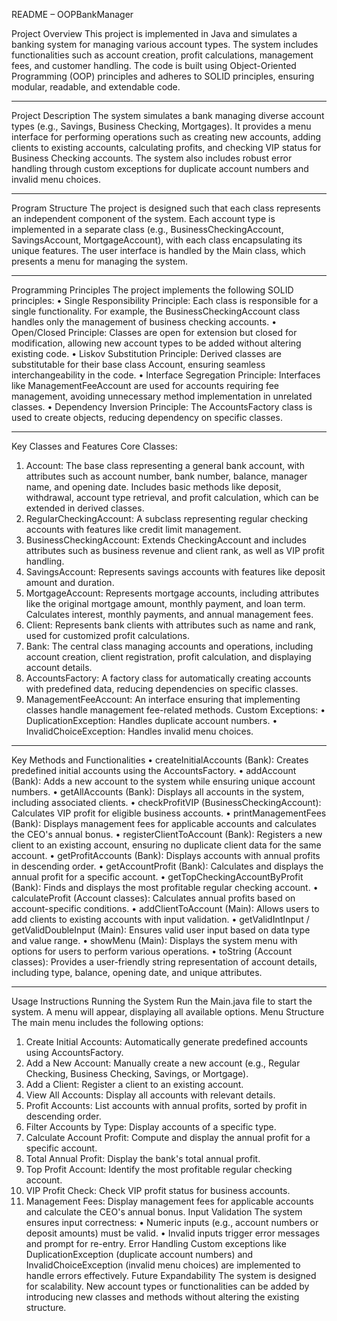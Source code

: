 README – OOPBankManager

Project Overview
This project is implemented in Java and simulates a banking system for managing various account types. The system includes functionalities such as account creation, profit calculations, management fees, and customer handling. The code is built using Object-Oriented Programming (OOP) principles and adheres to SOLID principles, ensuring modular, readable, and extendable code.
________________________________________
Project Description
The system simulates a bank managing diverse account types (e.g., Savings, Business Checking, Mortgages). It provides a menu interface for performing operations such as creating new accounts, adding clients to existing accounts, calculating profits, and checking VIP status for Business Checking accounts. The system also includes robust error handling through custom exceptions for duplicate account numbers and invalid menu choices.
________________________________________
Program Structure
The project is designed such that each class represents an independent component of the system. Each account type is implemented in a separate class (e.g., BusinessCheckingAccount, SavingsAccount, MortgageAccount), with each class encapsulating its unique features. The user interface is handled by the Main class, which presents a menu for managing the system.
________________________________________
Programming Principles
The project implements the following SOLID principles:
•	Single Responsibility Principle: Each class is responsible for a single functionality. For example, the BusinessCheckingAccount class handles only the management of business checking accounts.
•	Open/Closed Principle: Classes are open for extension but closed for modification, allowing new account types to be added without altering existing code.
•	Liskov Substitution Principle: Derived classes are substitutable for their base class Account, ensuring seamless interchangeability in the code.
•	Interface Segregation Principle: Interfaces like ManagementFeeAccount are used for accounts requiring fee management, avoiding unnecessary method implementation in unrelated classes.
•	Dependency Inversion Principle: The AccountsFactory class is used to create objects, reducing dependency on specific classes.
________________________________________
Key Classes and Features
Core Classes:
1.	Account: The base class representing a general bank account, with attributes such as account number, bank number, balance, manager name, and opening date. Includes basic methods like deposit, withdrawal, account type retrieval, and profit calculation, which can be extended in derived classes.
2.	RegularCheckingAccount: A subclass representing regular checking accounts with features like credit limit management.
3.	BusinessCheckingAccount: Extends CheckingAccount and includes attributes such as business revenue and client rank, as well as VIP profit handling.
4.	SavingsAccount: Represents savings accounts with features like deposit amount and duration.
5.	MortgageAccount: Represents mortgage accounts, including attributes like the original mortgage amount, monthly payment, and loan term. Calculates interest, monthly payments, and annual management fees.
6.	Client: Represents bank clients with attributes such as name and rank, used for customized profit calculations.
7.	Bank: The central class managing accounts and operations, including account creation, client registration, profit calculation, and displaying account details.
8.	AccountsFactory: A factory class for automatically creating accounts with predefined data, reducing dependencies on specific classes.
9.	ManagementFeeAccount: An interface ensuring that implementing classes handle management fee-related methods.
Custom Exceptions:
•	DuplicationException: Handles duplicate account numbers.
•	InvalidChoiceException: Handles invalid menu choices.
________________________________________
Key Methods and Functionalities
•	createInitialAccounts (Bank): Creates predefined initial accounts using the AccountsFactory.
•	addAccount (Bank): Adds a new account to the system while ensuring unique account numbers.
•	getAllAccounts (Bank): Displays all accounts in the system, including associated clients.
•	checkProfitVIP (BusinessCheckingAccount): Calculates VIP profit for eligible business accounts.
•	printManagementFees (Bank): Displays management fees for applicable accounts and calculates the CEO's annual bonus.
•	registerClientToAccount (Bank): Registers a new client to an existing account, ensuring no duplicate client data for the same account.
•	getProfitAccounts (Bank): Displays accounts with annual profits in descending order.
•	getAccountProfit (Bank): Calculates and displays the annual profit for a specific account.
•	getTopCheckingAccountByProfit (Bank): Finds and displays the most profitable regular checking account.
•	calculateProfit (Account classes): Calculates annual profits based on account-specific conditions.
•	addClientToAccount (Main): Allows users to add clients to existing accounts with input validation.
•	getValidIntInput / getValidDoubleInput (Main): Ensures valid user input based on data type and value range.
•	showMenu (Main): Displays the system menu with options for users to perform various operations.
•	toString (Account classes): Provides a user-friendly string representation of account details, including type, balance, opening date, and unique attributes.
________________________________________
Usage Instructions
Running the System
Run the Main.java file to start the system. A menu will appear, displaying all available options.
Menu Structure
The main menu includes the following options:
1.	Create Initial Accounts: Automatically generate predefined accounts using AccountsFactory.
2.	Add a New Account: Manually create a new account (e.g., Regular Checking, Business Checking, Savings, or Mortgage).
3.	Add a Client: Register a client to an existing account.
4.	View All Accounts: Display all accounts with relevant details.
5.	Profit Accounts: List accounts with annual profits, sorted by profit in descending order.
6.	Filter Accounts by Type: Display accounts of a specific type.
7.	Calculate Account Profit: Compute and display the annual profit for a specific account.
8.	Total Annual Profit: Display the bank's total annual profit.
9.	Top Profit Account: Identify the most profitable regular checking account.
10.	VIP Profit Check: Check VIP profit status for business accounts.
11.	Management Fees: Display management fees for applicable accounts and calculate the CEO's annual bonus.
Input Validation
The system ensures input correctness:
•	Numeric inputs (e.g., account numbers or deposit amounts) must be valid.
•	Invalid inputs trigger error messages and prompt for re-entry.
Error Handling
Custom exceptions like DuplicationException (duplicate account numbers) and InvalidChoiceException (invalid menu choices) are implemented to handle errors effectively.
Future Expandability
The system is designed for scalability. New account types or functionalities can be added by introducing new classes and methods without altering the existing structure.
